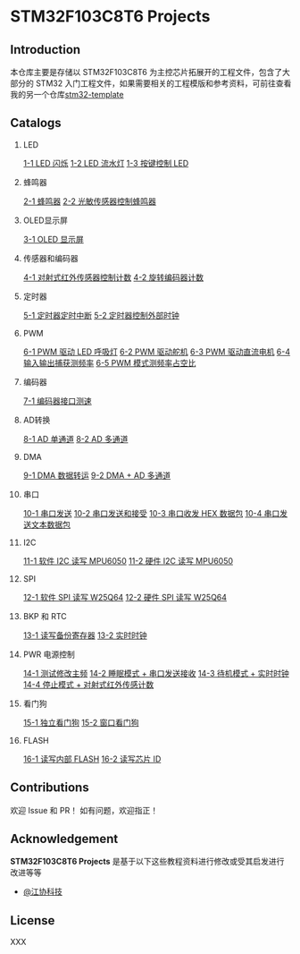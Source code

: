 # STM32F103C8T6 Projects

## Introduction

本仓库主要是存储以 STM32F103C8T6 为主控芯片拓展开的工程文件，包含了大部分的 STM32 入门工程文件，如果需要相关的工程模版和参考资料，可前往查看我的另一个仓库[stm32-template](https://github.com/rsecss/stm32-template)

## Catalogs

1. LED

    [1-1 LED 闪烁](./1-1-LED闪烁/)
    [1-2 LED 流水灯](./1-2-LED流水灯/)
    [1-3 按键控制 LED](./1-3-按键控制LED/)

2. 蜂鸣器

    [2-1 蜂鸣器](./2-1-蜂鸣器/)
    [2-2 光敏传感器控制蜂鸣器](./2-2-光敏传感器控制蜂鸣器/)

3. OLED显示屏

    [3-1 OLED 显示屏](./3-1-OLED显示屏/)

4. 传感器和编码器

    [4-1 对射式红外传感器控制计数](./4-1-对射式红外传感器控制计数/)
    [4-2 旋转编码器计数](./4-2-旋转编码器计数/)

5. 定时器

    [5-1 定时器定时中断](./5-1-定时器定时中断/)
    [5-2 定时器控制外部时钟](./5-2-定时器控制外部时钟/)

6. PWM

    [6-1 PWM 驱动 LED 呼吸灯](./6-1-PWM驱动LED呼吸灯/)
    [6-2 PWM 驱动舵机](./6-2-PWM驱动舵机/)
    [6-3 PWM 驱动直流电机](./6-3-PWM驱动直流电机/)
    [6-4 输入输出捕获测频率](./6-4-输入捕获模式测频率/)
    [6-5 PWM 模式测频率占空比](./6-5-PWM模式测频率占空比/)

7. 编码器

    [7-1 编码器接口测速](./7-1-编码器接口测速/)

8. AD转换

    [8-1 AD 单通道](./8-1-AD单通道/)
    [8-2 AD 多通道](./8-2-AD多通道/)

9. DMA

    [9-1 DMA 数据转运](./9-1-DMA数据转运/)
    [9-2 DMA + AD 多通道](./9-2-DMA+AD多通道/)

10. 串口

    [10-1 串口发送](./10-1-串口发送/)
    [10-2 串口发送和接受](./10-2-串口发送和接受/)
    [10-3 串口收发 HEX 数据包](./10-3-串口收发HEX数据包/)
    [10-4 串口发送文本数据包](./10-4-串口发送文本数据包/)

11. I2C

    [11-1 软件 I2C 读写 MPU6050](./11-1-软件I2C读写MPU6050/)
    [11-2 硬件 I2C 读写 MPU6050](./11-2-硬件I2C读写MPU6050/)

12. SPI

    [12-1 软件 SPI 读写 W25Q64](./12-1-软件SPI读写W25Q64/)
    [12-2 硬件 SPI 读写 W25Q64](./12-2-硬件SPI读写W25Q64/)

13. BKP 和 RTC

    [13-1 读写备份寄存器](./13-1-读写备份寄存器/)
    [13-2 实时时钟](./13-2-实时时钟/)

14. PWR 电源控制

    [14-1 测试修改主频](./14-1-测试修改主频/)
    [14-2 睡眠模式 + 串口发送接收](./14-2-睡眠模式+串口发送接收/)
    [14-3 待机模式 + 实时时钟](./14-3-待机模式+实时时钟/)
    [14-4 停止模式 + 对射式红外传感计数](./14-4-停止模式+对射式红外传感计数/)

15. 看门狗

    [15-1 独立看门狗](./15-1-独立看门狗/)
    [15-2 窗口看门狗](./15-2-窗口看门狗/)

16. FLASH

    [16-1 读写内部 FLASH](./16-1-读写内部FLASH/)
    [16-2 读写芯片 ID](./16-2-读写芯片ID/)

## Contributions

欢迎 Issue 和 PR！
如有问题，欢迎指正！

## Acknowledgement

**STM32F103C8T6 Projects** 是基于以下这些教程资料进行修改或受其启发进行改进等等

- [@江协科技](https://jiangxiekeji.com/)

## License

XXX
